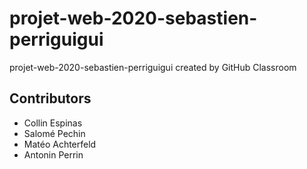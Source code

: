 # projet-web-2020-sebastien-perriguigui
projet-web-2020-sebastien-perriguigui created by GitHub Classroom


## Contributors
  - Collin Espinas
  - Salomé Pechin
  - Matéo Achterfeld
  - Antonin Perrin
